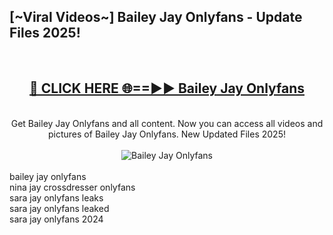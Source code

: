 <h2>[~Viral Videos~] Bailey Jay Onlyfans - Update Files 2025!</h2>
<br>
<div align="center">
<h2><a href="https://betterlinks.top/A2PfLJ" rel="nofollow">🔴 CLICK HERE 🌐==►► Bailey Jay Onlyfans</a></h2>
<br>
Get Bailey Jay Onlyfans and all content. Now you can access all videos and pictures of Bailey Jay Onlyfans. New Updated Files 2025!
<br>
<br>
<a href="https://betterlinks.top/A2PfLJ" rel="nofollow" data-target="animated-image.originalLink"><img src="https://i.ibb.co.com/WyWwxjT/player-gif2.gif" alt="Bailey Jay Onlyfans" style="max-width: 100%; display: inline-block;" data-target="animated-image.originalImage"></a>
</div>
<br>
bailey jay onlyfans<br>
nina jay crossdresser onlyfans<br>
sara jay onlyfans leaks<br>
sara jay onlyfans leaked<br>
sara jay onlyfans 2024